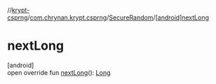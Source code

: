 //[krypt-csprng](../../../index.md)/[com.chrynan.krypt.csprng](../index.md)/[SecureRandom](index.md)/[[android]nextLong]([android]next-long.md)

# nextLong

[android]\
open override fun [nextLong]([android]next-long.md)(): [Long](https://kotlinlang.org/api/latest/jvm/stdlib/kotlin/-long/index.html)
